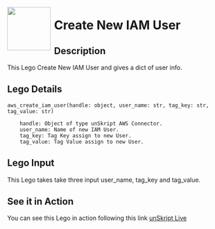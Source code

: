 [<img align="left" src="https://unskript.com/assets/favicon.png" width="100" height="100" style="padding-right: 5px">](https://unskript.com/assets/favicon.png) 
<h1>Create New IAM User </h1>

## Description
This Lego Create New IAM User and gives a dict of user info.


## Lego Details

    aws_create_iam_user(handle: object, user_name: str, tag_key: str, tag_value: str)

        handle: Object of type unSkript AWS Connector.
        user_name: Name of new IAM User.
        tag_key: Tag Key assign to new User.
        tag_value: Tag Value assign to new User.

## Lego Input
This Lego takes take three input user_name, tag_key and tag_value.


## See it in Action

You can see this Lego in action following this link [unSkript Live](https://unskript.com)